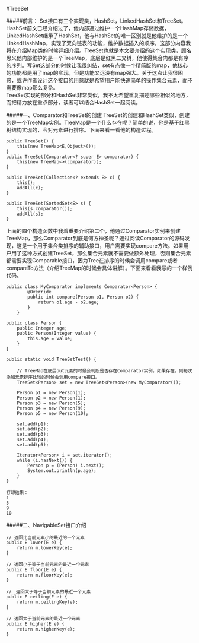 #TreeSet

#####前言：
Set接口有三个实现类，HashSet，LinkedHashSet和TreeSet。HashSet前文已经介绍过了，他内部通过维护一个HashMap存储数据，LinkedHashSet继承了HashSet，他与HashSet的唯一区别就是他维护的是一个LinkedHashMap，实现了双向链表的功能，维护数据插入的顺序，这部分内容我将在介绍Map类的时候详细介绍。TreeSet也就是本文要介绍的这个实现类，顾名思义他内部维护的是一个TreeMap，底层是红黑二叉树，他使得集合内都是有序的序列。写Set这部分的时候让我很纠结，set有点像一个精简版的map，他核心的功能都是用了map的实现，但是功能又远没有map强大。关于这点让我很困惑，或许作者设计这个接口的用意就是希望用户能快速简单的操作集合元素，而不需要像map那么复杂。  
TreeSet实现的部分和HashSet非常类似，我不太希望重复描述哪些相似的地方，而把精力放在重点部分，读者可以结合HashSet一起阅读。  

#####一、Comparator和TreeSet的创建
TreeSet的创建和HashSet类似，创建的是一个TreeMap实例。TreeMap是一个什么存在呢？简单的说，他是基于红黑树结构实现的，会对元素进行排序。下面来看一看他的构造过程。  
```
public TreeSet() {
    this(new TreeMap<E,Object>());
}
public TreeSet(Comparator<? super E> comparator) {
    this(new TreeMap<>(comparator));
}

public TreeSet(Collection<? extends E> c) {
    this();
    addAll(c);
}

public TreeSet(SortedSet<E> s) {
    this(s.comparator());
    addAll(s);
}
```
上面的四个构造函数中我着重要介绍第二个，他通过Comparator实例来创建TreeMap，那么Comparator到底是何方神圣呢？通过阅读Comparator的源码发现，这是一个用于集合类排序的辅助接口，用户需要实现compare方法。如果用户用了这种方式创建TreeSet，那么集合元素就不需要做额外处理，否则集合元素都需要实现Comparable接口，因为Tree在排序的时候会调用compare或者compareTo方法（介绍TreeMap的时候会具体讲解）。下面来看看我写的一个样例代码。  

```
public class MyComparator implements Comparator<Person> {
		@Override
		public int compare(Person o1, Person o2) {
			return o1.age - o2.age;
		}
	}
    
public class Person {
    public Integer age;
    public Person(Integer value) {
        this.age = value;
    }
}

public static void TreeSetTest() {

	// TreeMap在底层put元素的时候会判断是否存在Comparator实例，如果存在，则每次添加元素排序比较的时候会调用compare接口。
    TreeSet<Person> set = new TreeSet<Person>(new MyComparator());

    Person p1 = new Person(1);
    Person p2 = new Person(1);
    Person p3 = new Person(5);
    Person p4 = new Person(9);
    Person p5 = new Person(10);

    set.add(p1);
    set.add(p2);
    set.add(p3);
    set.add(p4);
    set.add(p5);

    Iterator<Person> i = set.iterator();
    while (i.hasNext()) {
        Person p = (Person) i.next();
        System.out.println(p.age);
    }
}

打印结果：
1
5
9
10
```

#####二、NavigableSet接口介绍

```
// 返回比当前元素小的最近的一个元素
public E lower(E e) {
    return m.lowerKey(e);
}

// 返回小于等于当前元素的最近一个元素
public E floor(E e) {
    return m.floorKey(e);
}

//　返回大于等于当前元素的最近一个元素
public E ceiling(E e) {
    return m.ceilingKey(e);
}

// 返回大于当前元素的最近一个元素
public E higher(E e) {
    return m.higherKey(e);
}
```































